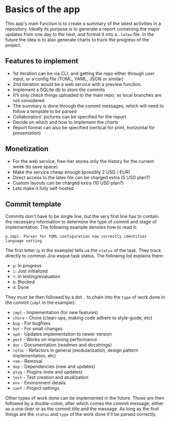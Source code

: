 # Basics of the app

This app's main function is to create a summary of the latest activities in a repository. Ideally its purpose is to generate a report containing the major updates from one day to the next, and format it into a `.latex` file. In the future the idea is to also generate charts to track the progress of the project.

## Features to implement

- 1st iteration can be via CLI, and getting the repo either through user input, or a config file (TOML, YAML, JSON or similar)
- 2nd iteration would be a web service with a preview function.
- Implement a SQLite db to store the commits
- It'll only check things uploaded to the main repo, so local branches are not considered
- The summary is done through the commit messages, which will need to follow a template to be parsed
- Collaborators' pictures can be specified for the report
- Decide on which and how to implement the charts
- Report format can also be specified (vertical for print, horizontal for presentation)

## Monetization

- For the web service, free-tier stores only the history for the current week (to save space)
- Make the service cheap enough (possibly 2 USD / EUR)
- Direct access to the latex file can be charged extra (5 USD plan?)
- Custom layouts can be charged extra (10 USD plan?)
- Lets make it fully self-hosted

## Commit template

Commits don't have to be single line, but the very first line has to contain the necessary information to determine the type of commit and stage of implementation. The following example denotes how to read it:

`p.impl: Parser for TOML configuration now correctly identifies language setting`

The first letter (`p` in the example) tells us the `status` of the task. They track directly to common Jira-esque task status. The following list explains them:

- `p`: In progress
- `i`: Just initialized
- `t`: In testing/evaluation
- `b`: Blocked
- `d`: Done

They must be then followed by a dot `.` to chain into the `type` of work done in the commit (`impl` in the example):

- `impl` - Implementation (for new features)
- `chore` - Chore (clean-ups, making code adhere to style-guide, etc)
- `bug` - For bugfixes
- `hot` - For small changes
- `upd` - Updates implementation to newer version
- `perf` - Works on improving performance
- `doc` - Documentation (readmes and docstrings)
- `refac` - Refactors in general (modularization, design pattern implementation, etc)
- `rem` - Removal
- `dep` - Dependencies (new and updates)
- `plug` - Plugins (new and updates)
- `test` - Test creation and atualization
- `env` - Environment details
- `conf` - Project settings

Other types of work done can be implemented in the future. Those are then followed by a double-colon, after which comes the commit message, either as a one-liner or as the commit title and the message. As long as the first things are the `status` and `type` of the work done it'll be parsed correctly.
